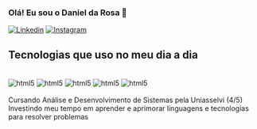 ### Olá! Eu sou o Daniel da Rosa 👋

[![Linkedin](https://img.shields.io/badge/LinkedIn-0077B5?style=for-the-badge&logo=linkedin&logoColor=white)](https://www.linkedin.com/in/danieldarosa1/)
[![Instagram](https://img.shields.io/badge/Instagram-E4405F?style=for-the-badge&logo=instagram&logoColor=white)](https://www.instagram.com/daniel.darosa1)

## Tecnologias que uso no meu dia a dia

<div style="display: inline block"><br/>
<img align="center" alt="html5" src="https://img.shields.io/badge/C%23-239120?style=for-the-badge&logo=c-sharp&logoColor=white"/>
<img align="center" alt="html5" src="https://img.shields.io/badge/.NET-5C2D91?style=for-the-badge&logo=.net&logoColor=white"/>
<img align="center" alt="html5" src="https://img.shields.io/badge/HTML5-E34F26?style=for-the-badge&logo=html5&logoColor=white"/>
<img align="center" alt="html5" src="https://img.shields.io/badge/CSS3-1572B6?style=for-the-badge&logo=css3&logoColor=white"/>
<img align="center" alt="html5" src="https://img.shields.io/badge/JavaScript-F7DF1E?style=for-the-badge&logo=javascript&logoColor=black"/>

</div></br>
Cursando Análise e Desenvolvimento de Sistemas pela Uniasselvi (4/5)</br>
Investindo meu tempo em aprender e aprimorar linguagens e tecnologias para resolver problemas
